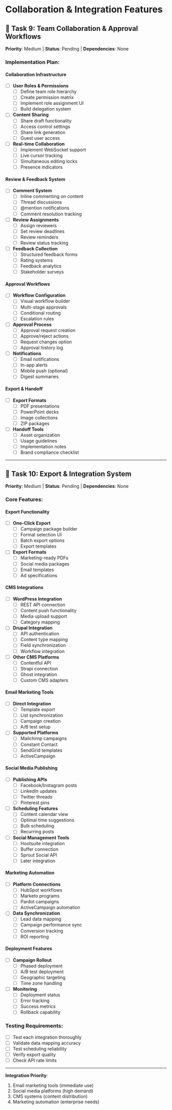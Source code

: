 # Collaboration & Integration Features

## 🔲 Task 9: Team Collaboration & Approval Workflows
**Priority**: Medium | **Status**: Pending | **Dependencies**: None

### Implementation Plan:

#### Collaboration Infrastructure
- [ ] **User Roles & Permissions**
  - [ ] Define team role hierarchy
  - [ ] Create permission matrix
  - [ ] Implement role assignment UI
  - [ ] Build delegation system

- [ ] **Content Sharing**
  - [ ] Share draft functionality
  - [ ] Access control settings
  - [ ] Share link generation
  - [ ] Guest user access

- [ ] **Real-time Collaboration**
  - [ ] Implement WebSocket support
  - [ ] Live cursor tracking
  - [ ] Simultaneous editing locks
  - [ ] Presence indicators

#### Review & Feedback System
- [ ] **Comment System**
  - [ ] Inline commenting on content
  - [ ] Thread discussions
  - [ ] @mention notifications
  - [ ] Comment resolution tracking

- [ ] **Review Assignments**
  - [ ] Assign reviewers
  - [ ] Set review deadlines
  - [ ] Review reminders
  - [ ] Review status tracking

- [ ] **Feedback Collection**
  - [ ] Structured feedback forms
  - [ ] Rating systems
  - [ ] Feedback analytics
  - [ ] Stakeholder surveys

#### Approval Workflows
- [ ] **Workflow Configuration**
  - [ ] Visual workflow builder
  - [ ] Multi-stage approvals
  - [ ] Conditional routing
  - [ ] Escalation rules

- [ ] **Approval Process**
  - [ ] Approval request creation
  - [ ] Approve/reject actions
  - [ ] Request changes option
  - [ ] Approval history log

- [ ] **Notifications**
  - [ ] Email notifications
  - [ ] In-app alerts
  - [ ] Mobile push (optional)
  - [ ] Digest summaries

#### Export & Handoff
- [ ] **Export Formats**
  - [ ] PDF presentations
  - [ ] PowerPoint decks
  - [ ] Image collections
  - [ ] ZIP packages

- [ ] **Handoff Tools**
  - [ ] Asset organization
  - [ ] Usage guidelines
  - [ ] Implementation notes
  - [ ] Brand compliance checklist

---

## 🔲 Task 10: Export & Integration System
**Priority**: Medium | **Status**: Pending | **Dependencies**: None

### Core Features:

#### Export Functionality
- [ ] **One-Click Export**
  - [ ] Campaign package builder
  - [ ] Format selection UI
  - [ ] Batch export options
  - [ ] Export templates

- [ ] **Export Formats**
  - [ ] Marketing-ready PDFs
  - [ ] Social media packages
  - [ ] Email templates
  - [ ] Ad specifications

#### CMS Integrations
- [ ] **WordPress Integration**
  - [ ] REST API connection
  - [ ] Content push functionality
  - [ ] Media upload support
  - [ ] Category mapping

- [ ] **Drupal Integration**
  - [ ] API authentication
  - [ ] Content type mapping
  - [ ] Field synchronization
  - [ ] Workflow integration

- [ ] **Other CMS Platforms**
  - [ ] Contentful API
  - [ ] Strapi connection
  - [ ] Ghost integration
  - [ ] Custom CMS adapters

#### Email Marketing Tools
- [ ] **Direct Integration**
  - [ ] Template export
  - [ ] List synchronization
  - [ ] Campaign creation
  - [ ] A/B test setup

- [ ] **Supported Platforms**
  - [ ] Mailchimp campaigns
  - [ ] Constant Contact
  - [ ] SendGrid templates
  - [ ] ActiveCampaign

#### Social Media Publishing
- [ ] **Publishing APIs**
  - [ ] Facebook/Instagram posts
  - [ ] LinkedIn updates
  - [ ] Twitter threads
  - [ ] Pinterest pins

- [ ] **Scheduling Features**
  - [ ] Content calendar view
  - [ ] Optimal time suggestions
  - [ ] Bulk scheduling
  - [ ] Recurring posts

- [ ] **Social Management Tools**
  - [ ] Hootsuite integration
  - [ ] Buffer connection
  - [ ] Sprout Social API
  - [ ] Later integration

#### Marketing Automation
- [ ] **Platform Connections**
  - [ ] HubSpot workflows
  - [ ] Marketo programs
  - [ ] Pardot campaigns
  - [ ] ActiveCampaign automation

- [ ] **Data Synchronization**
  - [ ] Lead data mapping
  - [ ] Campaign performance sync
  - [ ] Conversion tracking
  - [ ] ROI reporting

#### Deployment Features
- [ ] **Campaign Rollout**
  - [ ] Phased deployment
  - [ ] A/B test deployment
  - [ ] Geographic targeting
  - [ ] Time zone handling

- [ ] **Monitoring**
  - [ ] Deployment status
  - [ ] Error tracking
  - [ ] Success metrics
  - [ ] Rollback capability

### Testing Requirements:
- [ ] Test each integration thoroughly
- [ ] Validate data mapping accuracy
- [ ] Test scheduling reliability
- [ ] Verify export quality
- [ ] Check API rate limits

---
**Integration Priority**:
1. Email marketing tools (immediate use)
2. Social media platforms (high demand)
3. CMS systems (content distribution)
4. Marketing automation (enterprise needs)
